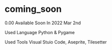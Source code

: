 # coming_soon
0.00 Available Soon In 2022 Mar 2nd   

Used Language Python & Pygame   

Used Tools Visual Stuio Code, Aseprite, Tilesetter

